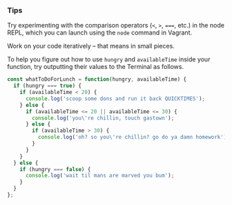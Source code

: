 ### Tips

Try experimenting with the comparison operators (`<`, `>`, `===`, etc.) in the node REPL, which you can launch using the `node` command in Vagrant.

Work on your code iteratively – that means in small pieces. 

To help you figure out how to use `hungry` and `availableTime` inside your function, try outputting their values to the Terminal as follows.

```javascript
const whatToDoForLunch = function(hungry, availableTime) {
  if (hungry === true) {
    if (availableTime < 20) {
      console.log('scoop some dons and run it back QUICKTIMES');
    } else {
      if (availableTime <= 20 || availableTime <= 30) {
        console.log('you\'re chillin, touch gastown');
      } else {
        if (availableTime > 30) {
          console.log('oh? so you\'re chillin? go do ya damn homework');
        }
      }
    }
  } else {
    if (hungry === false) {
      console.log('wait til mans are marved you bum');
    }
  }
};
```
